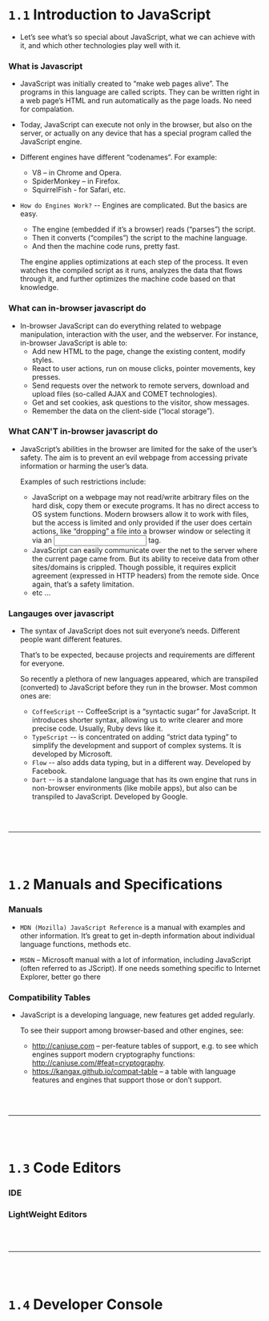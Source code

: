 # `1.1` Introduction to JavaScript

- Let’s see what’s so special about JavaScript, what we can achieve with it, and which other technologies play well with it.

### What is Javascript

- JavaScript was initially created to “make web pages alive”. The programs in this language are called scripts. They can be written right in a web page’s HTML and run automatically as the page loads. No need for compalation.

- Today, JavaScript can execute not only in the browser, but also on the server, or actually on any device that has a special program called the JavaScript engine.

- Different engines have different “codenames”. For example:
  - V8 – in Chrome and Opera.
  - SpiderMonkey – in Firefox.
  - SquirrelFish - for Safari, etc.
 
- `How do Engines Work?` -- Engines are complicated. But the basics are easy.
  - The engine (embedded if it’s a browser) reads (“parses”) the script.
  - Then it converts (“compiles”) the script to the machine language.
  - And then the machine code runs, pretty fast.
  
  The engine applies optimizations at each step of the process. It even watches the compiled script as it runs, analyzes the data that flows through it, and further optimizes the machine code based on that knowledge.

### What can in-browser javascript do 

- In-browser JavaScript can do everything related to webpage manipulation, interaction with the user, and the webserver. For instance, in-browser JavaScript is able to:
  - Add new HTML to the page, change the existing content, modify styles.
  - React to user actions, run on mouse clicks, pointer movements, key presses.
  - Send requests over the network to remote servers, download and upload files (so-called AJAX and COMET technologies).
  - Get and set cookies, ask questions to the visitor, show messages.
  - Remember the data on the client-side (“local storage”).

### What CAN'T in-browser javascript do 

- JavaScript’s abilities in the browser are limited for the sake of the user’s safety. The aim is to prevent an evil webpage from accessing private information or harming the user’s data.

  Examples of such restrictions include:
  - JavaScript on a webpage may not read/write arbitrary files on the hard disk, copy them or execute programs. It has no direct access to OS system functions. Modern browsers allow it to work with files, but the access is limited and only provided if the user does certain actions, like “dropping” a file into a browser window or selecting it via an <input> tag.
  - JavaScript can easily communicate over the net to the server where the current page came from. But its ability to receive data from other sites/domains is crippled. Though possible, it requires explicit agreement (expressed in HTTP headers) from the remote side. Once again, that’s a safety limitation.
  - etc ...

### Langauges over javascript

- The syntax of JavaScript does not suit everyone’s needs. Different people want different features.

  That’s to be expected, because projects and requirements are different for everyone.

  So recently a plethora of new languages appeared, which are transpiled (converted) to JavaScript before they run in the browser. Most common ones are:
  - `CoffeeScript` -- CoffeeScript is a “syntactic sugar” for JavaScript. It introduces shorter syntax, allowing us to write clearer and more precise code. Usually, Ruby devs like it.
  - `TypeScript` -- is concentrated on adding “strict data typing” to simplify the development and support of complex systems. It is developed by Microsoft.
  - `Flow` --  also adds data typing, but in a different way. Developed by Facebook.
  - `Dart` -- is a standalone language that has its own engine that runs in non-browser environments (like mobile apps), but also can be transpiled to JavaScript. Developed by Google.
  
<br>
<br>

---

<br>
<br>

# `1.2` Manuals and Specifications

### Manuals

- `MDN (Mozilla) JavaScript Reference` is a manual with examples and other information. It’s great to get in-depth information about individual language functions, methods etc.

- `MSDN` – Microsoft manual with a lot of information, including JavaScript (often referred to as JScript). If one needs something specific to Internet Explorer, better go there

### Compatibility Tables

- JavaScript is a developing language, new features get added regularly.

  To see their support among browser-based and other engines, see:
  
  - http://caniuse.com – per-feature tables of support, e.g. to see which engines support modern cryptography functions: http://caniuse.com/#feat=cryptography.
  - https://kangax.github.io/compat-table – a table with language features and engines that support those or don’t support.

<br>
<br>

---

<br>
<br>

# `1.3` Code Editors

### IDE

### LightWeight Editors


<br>
<br>

---

<br>
<Br>

# `1.4` Developer Console
